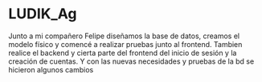 # LUDIK_Ag

Junto a mi compañero Felipe diseñamos la base de datos, creamos el modelo físico y comencé a realizar pruebas junto al frontend. Tambien realice el backend y cierta parte del frontend del inicio de sesión y la creación de cuentas. Y con las nuevas necesidades y pruebas de la bd se hicieron algunos cambios
